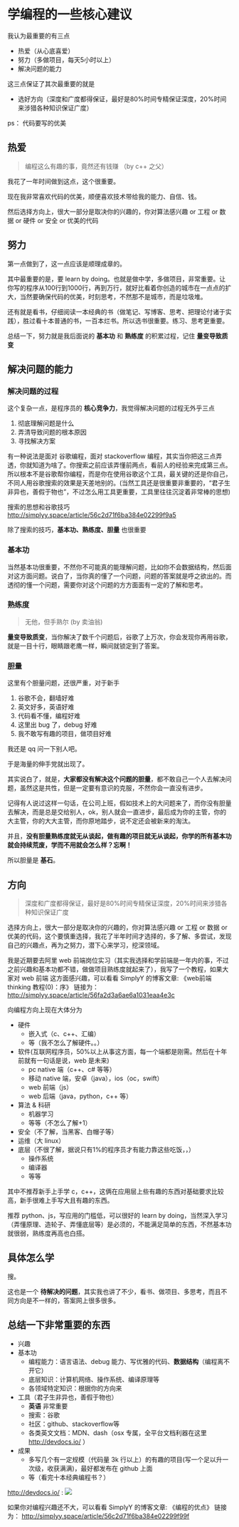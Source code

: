 # 学编程的一些核心建议

我认为最重要的有三点

- 热爱（从心底喜爱）
- 努力（多做项目，每天5小时以上）
- 解决问题的能力

这三点保证了其次最重要的就是
- 选好方向（深度和广度都得保证，最好是80%时间专精保证深度，20%时间来涉猎各种知识保证广度）


ps： 代码要写的优美

## 热爱
> 编程这么有趣的事，竟然还有钱赚 （by c++ 之父）

我花了一年时间做到这点，这个很重要。

现在我非常喜欢代码的优美，顺便喜欢技术带给我的能力、自信、钱。

然后选择方向上，很大一部分是取决你的兴趣的，你对算法感兴趣 or 工程 or 数据 or 硬件 or 安全 or 优美的代码


## 努力
第一点做到了，这一点应该是顺理成章的。

其中最重要的是，要 learn by doing。也就是做中学，多做项目，非常重要。让你写的程序从100行到1000行，再到万行，就好比看着你创造的城市在一点点的扩大，当然要确保代码的优美，时刻思考，不然那不是城市，而是垃圾堆。

还有就是看书，仔细阅读一本经典的书（做笔记、写博客、思考、把理论付诸于实践），胜过看十本普通的书，一百本烂书。所以选书很重要。练习、思考更重要。

总结一下，努力就是我后面说的 **基本功** 和 **熟练度** 的积累过程，记住 **量变导致质变**

## 解决问题的能力
### 解决问题的过程
这个复杂一点，是程序员的 **核心竞争力**，我觉得解决问题的过程无外乎三点

1. 彻底理解问题是什么
2. 弄清导致问题的根本原因
3. 寻找解决方案

有一种说法是面对 谷歌编程，面对 stackoverflow 编程，其实当你把这三点弄透，你就知道为啥了。你搜索之前应该弄懂前两点，看前人的经验来完成第三点。所以根本不是谷歌帮你编程，而是你在使用谷歌这个工具，最关键的还是你自己，不同人用谷歌搜索的效果是天差地别的。(当然工具还是很重要非重要的，“君子生非异也，善假于物也”，不过怎么用工具更重要，工具里往往沉淀着非常棒的思想)

搜索的思想和谷歌技巧 http://simplyy.space/article/56c2d71f6ba384e02299f9a5

除了搜索的技巧，**基本功、熟练度、胆量** 也很重要

### 基本功
当然基本功很重要，不然你不可能真的能理解问题，比如你不会数据结构，然后面对这方面问题。说白了，当你真的懂了一个问题，问题的答案就是呼之欲出的。而透彻的懂一个问题，需要你对这个问题的方方面面有一定的了解和思考。

### 熟练度
> 无他，但手熟尔 (by 卖油翁)

**量变导致质变**，当你解决了数千个问题后，谷歌了上万次，你会发现你再用谷歌，就是一目十行，眼睛跟老鹰一样，瞬间就锁定到了答案。

### 胆量

这里有个胆量问题，还很严重，对于新手

1. 谷歌不会，翻墙好难
2. 英文好多，英语好难
3. 代码看不懂，编程好难
4. 这里出 bug 了，debug 好难
5. 我不敢写有趣的项目，做项目好难

我还是 qq 问一下别人吧。

于是海量的伸手党就出现了。

其实说白了，就是，**大家都没有解决这个问题的胆量**，都不敢自己一个人去解决问题，虽然这是共性，但是一定要有意识的克服，不然你会一直没有进步。

记得有人说过这样一句话，在公司上班，假如技术上的大问题来了，而你没有胆量去解决，而是总是交给别人，ok，别人就会一直进步，最后成为你的主管，你的大主管，你的大大主管，而你原地踏步，说不定还会被新来的淘汰。

并且，**没有胆量熟练度就无从谈起，做有趣的项目就无从谈起，你学的所有基本功就会持续荒废，学而不用就会怎么样？忘啊！**

所以胆量是 **基石**。

## 方向
> 深度和广度都得保证，最好是80%时间专精保证深度，20%时间来涉猎各种知识保证广度

选择方向上，很大一部分是取决你的兴趣的，你对算法感兴趣 or 工程 or 数据 or 优美的代码，这个要慎重选择，我花了半年时间才选择的，多了解、多尝试，发现自己的兴趣点，再为之努力，潜下心来学习，挖深领域。

我是近期要去阿里 web 前端岗位实习（其实我选择和学前端是一年内的事，不过之前兴趣和基本功都不错，做做项目熟练度就起来了），我写了一个教程，如果大家对 web 前端 这方面感兴趣，可以看看 SimplyY 的博客文章: 《web前端 thinking 教程(0)：序》	链接为： http://simplyy.space/article/56fa2d3a6ae6a1031eaa4e3c

向编程方向上现在大体分为

- 硬件
    - 嵌入式（c、c++、汇编）
    - 等（我不怎么了解硬件。。）
- 软件(互联网程序员，50%以上从事这方面，每一个端都是刚需。然后在十年前就有一句话是说，web 是未来)
    - pc native 端（c++、c# 等等）
    - 移动 native 端，安卓（java），ios（oc，swift）
    - web 前端（js）
    - web 后端（java，python，c++ 等）
- 算法 & 科研
    - 机器学习
    - 等等（不怎么了解+1）
- 安全（不了解，当黑客、白帽子等）
- 运维（大 linux）
- 底层（不很了解，据说只有1%的程序员才有能力靠这些吃饭，，）
    - 操作系统
    - 编译器
    - 等等

其中不推荐新手上手学 c，c++，这俩在应用层上些有趣的东西对基础要求比较高，新手很难上手写大且有趣的东西。

推荐 python、js，写应用的门槛低，可以很好的 learn by doing，当然深入学习（弄懂原理、造轮子、弄懂底层等）是必须的，不能满足简单的东西，不然基本功就很弱，熟练度再高也白搭。

## 具体怎么学
搜。

这也是一个 **待解决的问题**，其实我也讲了不少，看书、做项目、多思考，而且不同方向是不一样的，答案网上很多很多。

## 总结一下非常重要的东西
- 兴趣
- 基本功
    - 编程能力：语言语法、debug 能力、写优雅的代码、**数据结构**（编程离不开它）
    - 底层知识：计算机网络、操作系统、编译原理等
    - 各领域特定知识：根据你的方向来
- 工具（君子生非异也，善假于物也）
    - **英语** 非常重要
    - 搜索：谷歌
    - 社区：github、stackoverflow等
    - 各类英文文档：MDN、dash（osx 专属，全平台文档利器在这里 http://devdocs.io/ ）
- 成果
    - 多写几个有一定规模（代码量 3k 行以上）的有趣的项目(写一个足以升一次级，收获满满)，最好都发布在 github 上面
    - 等（看完十本经典编程书？）

http://devdocs.io/ :
![](http://7xkpdt.com1.z0.glb.clouddn.com/6475c0f1ea3806502073b76f92765a1e.png)

如果你对编程兴趣还不大，可以看看 SimplyY 的博客文章: 《编程的优点》	链接为： http://simplyy.space/article/56c2d71f6ba384e02299f99f
